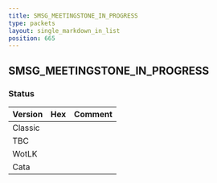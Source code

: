 ```yaml
---
title: SMSG_MEETINGSTONE_IN_PROGRESS
type: packets
layout: single_markdown_in_list
position: 665
---
```


## SMSG_MEETINGSTONE_IN_PROGRESS

### Status

Version | Hex | Comment
---------- | ---------- | ---------- 
Classic |  |  
TBC |  |  
WotLK |  |  
Cata |  |  
